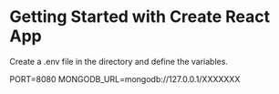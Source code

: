 # Getting Started with Create React App

Create a .env file in the directory and define the variables.

PORT=8080
MONGODB_URL=mongodb://127.0.0.1/XXXXXXX
